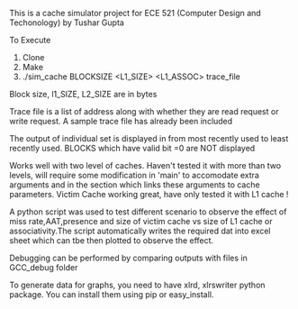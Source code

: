This is a cache simulator project for ECE 521 (Computer Design and Techonology) by Tushar Gupta

To Execute
  1. Clone
  2. Make
  3. ./sim_cache BLOCKSIZE <L1_SIZE> <L1_ASSOC> <NUMBER OF VICTIM BLOCKS> <L2 SIZE> <L2 ASSOC> trace_file

Block size, l1_SIZE, L2_SIZE are in bytes

Trace file is a list of address along with whether they are read request or write request. A sample trace file has already been included

The output of individual set is displayed in from most recently used to least recently used. BLOCKS which have valid bit =0 are NOT displayed

Works well with two level of caches. Haven't tested it with more than two levels, will require some modification in 'main' to accomodate extra arguments and in the section which links these arguments to cache parameters. Victim Cache working great, have only tested it with L1 cache ! 

A python script was used to test different scenario to observe the effect of miss rate,AAT,presence and size of victim cache vs size of L1 cache or associativity.The script automatically writes the required dat into excel sheet which can tbe then plotted to observe the effect.

Debugging can be performed by comparing outputs with files in GCC_debug folder

To generate data for graphs, you need to have xlrd, xlrswriter python package. You can install them using pip or easy_install. 
